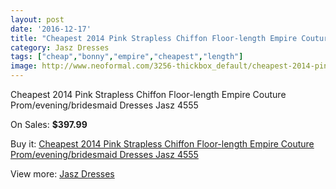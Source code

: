 ```yaml
---
layout: post
date: '2016-12-17'
title: "Cheapest 2014 Pink Strapless Chiffon Floor-length Empire Couture Prom/evening/bridesmaid Dresses Jasz 4555"
category: Jasz Dresses
tags: ["cheap","bonny","empire","cheapest","length"]
image: http://www.neoformal.com/3256-thickbox_default/cheapest-2014-pink-strapless-chiffon-floor-length-empire-couture-prom-evening-bridesmaid-dresses-jasz-4555.jpg
---
```

Cheapest 2014 Pink Strapless Chiffon Floor-length Empire Couture Prom/evening/bridesmaid Dresses Jasz 4555

On Sales: **$397.99**
<a href="https://www.neoformal.com/en/jasz-dresses/1215-cheapest-2014-pink-strapless-chiffon-floor-length-empire-couture-prom-evening-bridesmaid-dresses-jasz-4555.html"><amp-img layout="responsive" width="600" height="600" src="//www.neoformal.com/3256-thickbox_default/cheapest-2014-pink-strapless-chiffon-floor-length-empire-couture-prom-evening-bridesmaid-dresses-jasz-4555.jpg" alt="Cheapest 2014 Pink Strapless Chiffon Floor-length Empire Couture Prom/evening/bridesmaid Dresses Jasz 4555 0" /></a>
<a href="https://www.neoformal.com/en/jasz-dresses/1215-cheapest-2014-pink-strapless-chiffon-floor-length-empire-couture-prom-evening-bridesmaid-dresses-jasz-4555.html"><amp-img layout="responsive" width="600" height="600" src="//www.neoformal.com/3257-thickbox_default/cheapest-2014-pink-strapless-chiffon-floor-length-empire-couture-prom-evening-bridesmaid-dresses-jasz-4555.jpg" alt="Cheapest 2014 Pink Strapless Chiffon Floor-length Empire Couture Prom/evening/bridesmaid Dresses Jasz 4555 1" /></a>

Buy it: [Cheapest 2014 Pink Strapless Chiffon Floor-length Empire Couture Prom/evening/bridesmaid Dresses Jasz 4555](https://www.neoformal.com/en/jasz-dresses/1215-cheapest-2014-pink-strapless-chiffon-floor-length-empire-couture-prom-evening-bridesmaid-dresses-jasz-4555.html "Cheapest 2014 Pink Strapless Chiffon Floor-length Empire Couture Prom/evening/bridesmaid Dresses Jasz 4555")

View more: [Jasz Dresses](https://www.neoformal.com/en/13-jasz-dresses "Jasz Dresses")